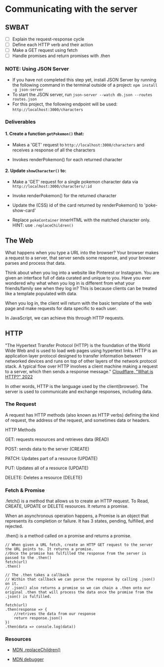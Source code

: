 # Communicating with the server

## SWBAT

- [ ] Explain the request-response cycle
- [ ] Define each HTTP verb and their action
- [ ] Make a GET request using fetch
- [ ] Handle promises and return promises with .then

### NOTE: Using JSON Server

- If you have not completed this step yet, install JSON Server by running the following command in the terminal outside of a project: `npm install -g json-server`
- To start the JSON server, run `json-server --watch db.json --routes routes.json`
- For this project, the following endpoint will be used: `http://localhost:3000/characters`

### Deliverables

#### 1. Create a function `getPokemon()` that:

- Makes a 'GET' request to `http://localhost:3000/characters` and receives a response of all the characters

- Invokes renderPokemon() for each returned character

#### 2. Update `showCharacter()` to:

- Make a 'GET' request for a single pokemon character data via `http://localhost:3000/characters/:id`

- Invoke renderPokemon() for the returned character

- Update the (CSS) id of the card returned by renderPokemon() to 'poke-show-card'

- Replace `pokeContainer` innerHTML with the matched character only. HINT: use `.replaceChildren()`

## The Web

What happens when you type a URL into the browser?
Your browser makes a request to a server, that server sends some response, and your browser parses and process that data.

Think about when you log into a website like Pinterest or Instagram. You are given an interface full of data curated and unique to you. Have you ever wondered why what when you log in is different from what your friends/family see when they log in? This is because clients can be treated like a template populated with data.

When you log in, the client will return with the basic template of the web page and make requests for data specific to each user.

In JavaScript, we can achieve this through HTTP requests.

## HTTP

"The Hypertext Transfer Protocol (HTTP) is the foundation of the World Wide Web and is used to load web pages using hypertext links. HTTP is an application layer protocol designed to transfer information between networked devices and runs on top of other layers of the network protocol stack. A typical flow over HTTP involves a client machine making a request to a server, which then sends a response message."
[ Cloudflare, "What is HTTP?" 2022](https://www.cloudflare.com/learning/ddos/glossary/hypertext-transfer-protocol-http/)

In other words, HTTP is the language used by the client(browser). The server is used to communicate and exchange responses, including data.

### The Request

A request has HTTP methods (also known as HTTP verbs) defining the kind of request, the address of the request, and sometimes data or headers.

HTTP Methods

GET: requests resources and retrieves data (READ)

POST: sends data to the server (CREATE)

PATCH: Updates part of a resource (UPDATE)

PUT: Updates all of a resource (UPDATE)

DELETE: Deletes a resource (DELETE)

### Fetch & Promise

.fetch() is a method that allows us to create an HTTP request. To Read, CREATE, UPDATE or DELETE resources.
It returns a promise.

When an asynchronous operation happens, a Promise is an object that represents its completion or failure.
It has 3 states, pending, fulfilled, and rejected.

.then() is a method called on a promise and returns a promise.

```
// When given a URL fetch, create an HTTP GET request to the server the URL points to. It returns a promise.
//Once the promise has fulfilled the response from the server is passed to the .then()
fetch(url)
.then()

// The .then takes a callback
// Within that callback we can parse the response by calling .json() on it.
// .json() also returns a promise so we can chain a .then onto our original .then that will process the data once the promise from the .json() is fulfilled.

fetch(url)
.then(response => {
    //retrives the data from our response
    return response.json()
})
.then(data => console.log(data))

```

### Resources

- [MDN .replaceChildren()](https://developer.mozilla.org/en-US/docs/Web/API/Element/replaceChildren)

- [MDN debugger](https://developer.mozilla.org/en-US/docs/Web/JavaScript/Reference/Statements/debugger)
